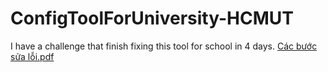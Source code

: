 # ConfigToolForUniversity-HCMUT
I have a challenge that finish fixing this tool for school in 4 days.
[Các bước sửa lỗi.pdf](https://github.com/user-attachments/files/19049890/Cac.b.c.s.a.l.i.pdf)

